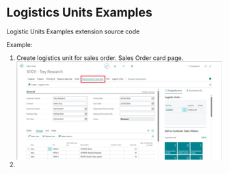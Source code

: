 # Logistics Units Examples
Logistic Units Examples extension source code

Example:
1) Create logistics unit for sales order.
   Sales Order card page.
   ![alt text](https://github.com/ExtensionsForce/LogisticUnitsExamples/blob/main/github/Example1.png)
3)  
